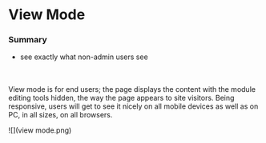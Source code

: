 # View Mode


### Summary


* see exactly what non-admin users see
<br />
<br />
View mode is for end users; the page displays the content with the module editing tools hidden, the way the page appears to site visitors. Being responsive, users will get to see it nicely on all mobile devices as well as on PC, in all sizes, on all browsers.

![](view mode.png)